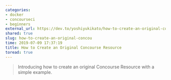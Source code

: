 ```yaml
---
categories:
- docker
- concourseci
- beginners
external_url: https://dev.to/yoshiyukikato/how-to-create-an-original-concourse-resource-13p7
shared: true
slug: how-to-create-an-original-concou
time: 2019-07-09 17:37:19
title: How to Create an Original Concourse Resource
toread: true
---
```


> Introducing how to create an original Concourse Resource with a simple example.